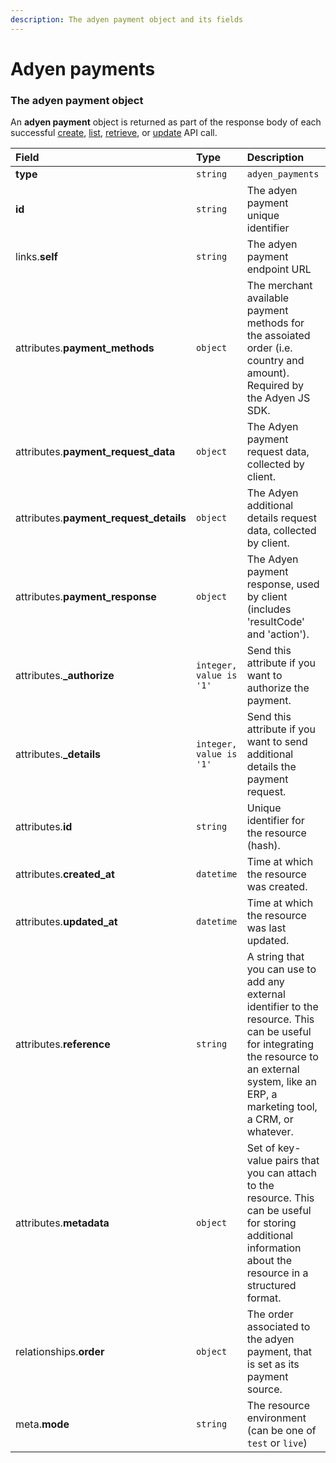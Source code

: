 ```yaml
---
description: The adyen payment object and its fields
---
```


# Adyen payments



### The adyen payment object

An **adyen payment** object is returned as part of the response body of each successful
[create](https://docs.commercelayer.io/api/resources/adyen_payments/create_adyen_payment),
[list](https://docs.commercelayer.io/api/resources/adyen_payments/list_adyen_payments),
[retrieve](https://docs.commercelayer.io/api/resources/adyen_payments/retrieve_adyen_payment),
or [update](https://docs.commercelayer.io/api/resources/adyen_payments/update_adyen_payment) API call.

| Field | Type | Description |
| :--- | :--- | :--- |
| **type** | `string` | `adyen_payments` |
| **id** | `string` | The adyen payment unique identifier |
| links.**self** | `string` | The adyen payment endpoint URL |
| attributes.**payment_methods** | `object` | The merchant available payment methods for the assoiated order (i.e. country and amount). Required by the Adyen JS SDK. |
| attributes.**payment_request_data** | `object` | The Adyen payment request data, collected by client. |
| attributes.**payment_request_details** | `object` | The Adyen additional details request data, collected by client. |
| attributes.**payment_response** | `object` | The Adyen payment response, used by client (includes 'resultCode' and 'action'). |
| attributes.**_authorize** | `integer, value is '1'` | Send this attribute if you want to authorize the payment. |
| attributes.**_details** | `integer, value is '1'` | Send this attribute if you want to send additional details the payment request. |
| attributes.**id** | `string` | Unique identifier for the resource (hash). |
| attributes.**created_at** | `datetime` | Time at which the resource was created. |
| attributes.**updated_at** | `datetime` | Time at which the resource was last updated. |
| attributes.**reference** | `string` | A string that you can use to add any external identifier to the resource. This can be useful for integrating the resource to an external system, like an ERP, a marketing tool, a CRM, or whatever. |
| attributes.**metadata** | `object` | Set of key-value pairs that you can attach to the resource. This can be useful for storing additional information about the resource in a structured format. |
| relationships.**order** | `object` | The order associated to the adyen payment, that is set as its payment source. |
| meta.**mode** | `string` | The resource environment \(can be one of `test` or `live`\) |
